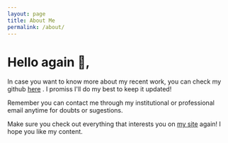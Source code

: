 ```yaml
---
layout: page
title: About Me
permalink: /about/
---
```


# Hello again 👋,

In case you want to know more about my recent work, you can check my github [here](https://github.com/REsteche) . I promiss I'll do my best to keep it updated! 

Remember you can contact me through my institutional or professional email anytime for doubts or sugestions. 

Make sure you check out everything that interests you on [my site](https://resteche.github.io/) again! I hope you like my content. 


